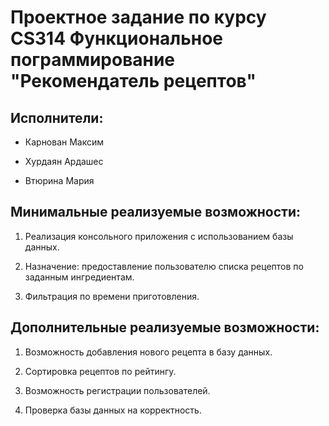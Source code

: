 # Проектное задание по курсу CS314 Функциональное пограммирование "Рекомендатель рецептов"

## Исполнители:
+ Карнован Максим

+ Хурдаян Ардашес

+ Втюрина Мария

## Минимальные реализуемые возможности:

1. Реализация консольного приложения с использованием базы данных.

1. Назначение: предоставление пользователю списка рецептов по заданным ингредиентам.

1. Фильтрация по времени приготовления.

## Дополнительные реализуемые возможности:

1. Возможность добавления нового рецепта в базу данных.

1. Сортировка рецептов по рейтингу.

1. Возможность регистрации пользователей.

1. Проверка базы данных на корректность.
